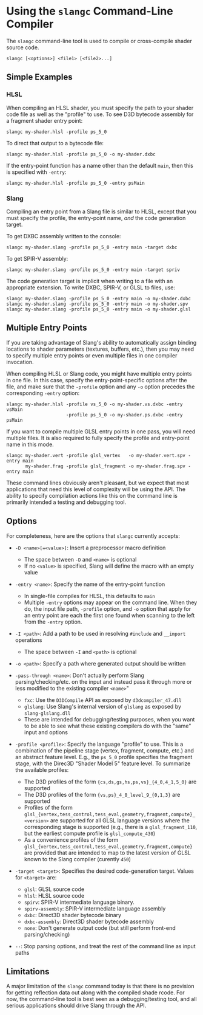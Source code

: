 Using the `slangc` Command-Line Compiler
========================================

The `slangc` command-line tool is used to compile or cross-compile shader source code.

```
slangc [<options>] <file1> [<file2>...]

```

Simple Examples
---------------

### HLSL

When compiling an HLSL shader, you must specify the path to your shader code file as well as the "profile" to use.
To see D3D bytecode assembly for a fragment shader entry point:

    slangc my-shader.hlsl -profile ps_5_0

To direct that output to a bytecode file:

    slangc my-shader.hlsl -profile ps_5_0 -o my-shader.dxbc

If the entry-point function has a name other than the default `main`, then this is specified with `-entry`:

    slangc my-shader.hlsl -profile ps_5_0 -entry psMain

### Slang

Compiling an entry point from a Slang file is similar to HLSL, except that you must specify the profile, the entry-point name, *and* the code generation target.

To get DXBC assembly written to the console:

    slangc my-shader.slang -profile ps_5_0 -entry main -target dxbc

To get SPIR-V assembly:

    slangc my-shader.slang -profile ps_5_0 -entry main -target spriv

The code generation target is implicit when writing to a file with an appropriate extension.
To write DXBC, SPIR-V, or GLSL to files, use:

    slangc my-shader.slang -profile ps_5_0 -entry main -o my-shader.dxbc
    slangc my-shader.slang -profile ps_5_0 -entry main -o my-shader.spv
    slangc my-shader.slang -profile ps_5_0 -entry main -o my-shader.glsl

Multiple Entry Points
---------------------

If you are taking advantage of Slang's ability to automatically assign binding locations to shader parameters (textures, buffers, etc.), then you may need to specify multiple entry points or even multiple files in one compiler invocation.

When compiling HLSL or Slang code, you might have multiple entry points in one file.
In this case, specify the entry-point-specific options after the file, and make sure that the `-profile` option and any `-o` option precedes the corresponding `-entry` option:

    slangc my-shader.hlsl -profile vs_5_0 -o my-shader.vs.dxbc -entry vsMain
                          -profile ps_5_0 -o my-shader.ps.dxbc -entry psMain

If you want to compile multiple GLSL entry points in one pass, you will need multiple files. It is also required to fully specify the profile and entry-point name in this mode.

    slangc my-shader.vert -profile glsl_vertex   -o my-shader.vert.spv -entry main
           my-shader.frag -profile glsl_fragment -o my-shader.frag.spv -entry main

These command lines obviously aren't pleasant, but we expect that most applications that need this level of complexity will be using the API.
The ability to specify compilation actions like this on the command line is primarily intended a testing and debugging tool.

Options
-------

For completeness, here are the options that `slangc` currently accepts:

* `-D <name>[=<value>]`: Insert a preprocessor macro definition
  * The space between `-D` and `<name>` is optional
  * If no `<value>` is specified, Slang will define the macro with an empty value

* `-entry <name>`: Specify the name of the entry-point function
  * In single-file compiles for HLSL, this defaults to `main`
  * Multiple `-entry` options may appear on the command line. When they do, the input file path, `-profile` option, and `-o` option that apply for an entry point are each the first one found when scanning to the left from the `-entry` option.

* `-I <path>`: Add a path to be used in resolving `#include` and `__import` operations
  * The space between `-I` and `<path>` is optional

* `-o <path>`: Specify a path where generated output should be written

* `-pass-through <name>`: Don't actually perform Slang parsing/checking/etc. on the input and instead pass it through more or less modified to the existing compiler `<name>`"
  * `fxc`: Use the `D3DCompile` API as exposed by `d3dcompiler_47.dll`
  * `glslang`: Use Slang's internal version of `glslang` as exposed by `slang-glslang.dll`
  * These are intended for debugging/testing purposes, when you want to be able to see what these existing compilers do with the "same" input and options

* `-profile <profile>`: Specify the language "profile" to use. This is a combination of the pipeline stage (vertex, fragment, compute, etc.) and an abstract feature level. E.g., the `ps_5_0` profile specifies the fragment stage, with the Direc3D "Shader Model 5" feature level. To summarize the available profiles:
  * The D3D profiles of the form `{cs,ds,gs,hs,ps,vs}_{4_0,4_1,5_0}` are supported
  * The D3D profiles of the form `{vs,ps}_4_0_level_9_{0,1,3}` are supported
  * Profiles of the form `glsl_{vertex,tess_control,tess_eval,geometry,fragment,compute}_<version>` are supported for all GLSL language versions where the corresponding stage is supported (e.g., there is a `glsl_fragment_110`, but the earliest compute profile is `glsl_compute_430`)
  * As a convenience profiles of the form `glsl_{vertex,tess_control,tess_eval,geometry,fragment,compute}` are provided that are intended to map to the latest version of GLSL known to the Slang compiler (curently `450`)

* `-target <target>`: Specifies the desired code-generation target. Values for `<target>` are:
  * `glsl`: GLSL source code
  * `hlsl`: HLSL source code
  * `spirv`: SPIR-V intermediate language binary.
  * `spirv-assembly`: SPIR-V intermediate language assembly
  * `dxbc`: Direct3D shader bytecode binary
  * `dxbc-assembly`: Direct3D shader bytecode assembly
  * `none`: Don't generate output code (but still perform front-end parsing/checking)

* `--`: Stop parsing options, and treat the rest of the command line as input paths

Limitations
-----------

A major limitation of the `slangc` command today is that there is no provision for getting reflection data out along with the compiled shade rcode.
For now, the command-line tool is best seen as a debugging/testing tool, and all serious applications should drive Slang through the API.
